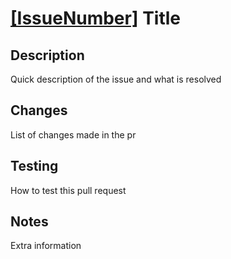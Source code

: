 # [[IssueNumber]](Link-to-issue) Title
## Description
Quick description of the issue and what is resolved

## Changes
List of changes made in the pr

## Testing
How to test this pull request

## Notes
Extra information